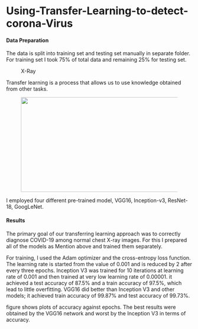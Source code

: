 # Using-Transfer-Learning-to-detect-corona-Virus
<!-- wp:heading {"level":4} -->
<h4>Data Preparation</h4>
<!-- /wp:heading -->

<!-- wp:paragraph -->
<p> The data is split into training set and testing set manually in separate folder. For training set I took 75% of total data and remaining 25% for testing set. </p>
<!-- /wp:paragraph -->
<!-- wp:image {"id":438,"sizeSlug":"large"} -->
<figure class="wp-block-image size-large"><img src="https://capablemachine.files.wordpress.com/2020/05/image-79.png?w=507" alt="" class="wp-image-438"/><figcaption>X-Ray</figcaption></figure>
<!-- /wp:image -->
Transfer learning is a process that allows us to use knowledge obtained from other tasks.
<!-- wp:image {"id":426,"width":537,"height":256,"sizeSlug":"large"} -->
<figure class="wp-block-image size-large is-resized"><img src="https://capablemachine.files.wordpress.com/2020/05/image-75.png?w=773" alt="" class="wp-image-426" width="537" height="256"/></figure>
<!-- /wp:image -->
I employed four different pre-trained model, VGG16, Inception-v3,  ResNet-18, GoogLeNet. 
<!-- wp:heading {"level":4} -->
<h4>Results</h4>
<!-- /wp:heading -->

<!-- wp:paragraph -->
<p>The primary goal of our transferring learning approach was to correctly diagnose COVID-19 among normal chest X-ray images. For this I prepared all of the models as Mention above and trained them separately.</p>
<!-- /wp:paragraph -->

<!-- wp:paragraph -->
<p>For training, I used the Adam optimizer and the cross-entropy loss function. The learning rate is started from the value of 0.001 and is reduced by 2 after every three epochs. Inception V3 was trained for 10 iterations at learning rate of 0.001 and then trained at very low learning rate of 0.00001. it achieved a test accuracy of 87.5% and a train accuracy of 97.5%, which lead to little overfitting. VGG16 did better than Inception V3 and other models; it achieved train accuracy of 99.87% and test accuracy of 99.73%.</p>
<!-- /wp:paragraph -->

<!-- wp:paragraph -->
<p>figure shows plots of accuracy against epochs. The best results were obtained by the VGG16 network and worst by the Inception V3 in terms of accuracy.</p>
<!-- /wp:paragraph -->
